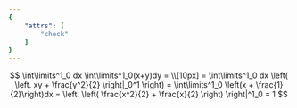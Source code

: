 ```yaml
---
{
    "attrs": [
        "check"
    ]
}
---
```


$$ \int\limits^1_0 dx \int\limits^1_0(x+y)dy = \\[10px] = \int\limits^1_0 dx \left( \left. xy + \frac{y^2}{2} \right|_0^1 \right) = \int\limits^1_0 \left(x + \frac{1}{2}\right)dx = \left. \left( \frac{x^2}{2} + \frac{x}{2} \right) \right|^1_0 = 1 $$